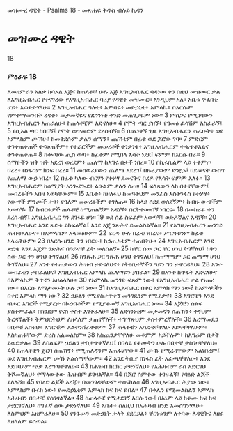 ﻿
 መዝሙረ ዳዊት - Psalms 18 - መጽሐፍ ቅዱስ ብሉይ ኪዳን
# መዝሙረ ዳዊት
18
### ምዕራፍ 18
ለመዘምራን አለቃ ከሳኦል እጅና ከጠላቶቹ ሁሉ እጅ እግዚአብሔር ባዳነው ቀን በዚህ መዝሙር ቃል ለእግዚአብሔር የተናገረው የእግዚአብሔር ባሪያ የዳዊት መዝሙር። እንዲህም አለ። 
 አቤቱ ጕልበቴ ሆይ፥ እወድድሃለሁ።
2  እግዚአብሔር ዓለቴ፥ አምባዬ፥ መድኃኒቴ፥ አምላኬ፥ በእርሱም የምተማመንበት ረዳቴ፥ መታመኛዬና የደኅንነቴ ቀንድ መጠጊያዬም ነው።
3  ምስጋና የሚገባውን እግዚአብሔርን እጠራለሁ፥ ከጠላቶቼም እድናለሁ።
4  የሞት ጣር ያዘኝ፥ የዓመፅ ፈሳሽም አስፈራኝ፤
5  የሲኦል ጣር ከበበኝ፤ የሞት ወጥመድም ደረሰብኝ።
6  በጨነቀኝ ጊዜ እግዚአብሔርን ጠራሁት፥ ወደ አምላኬም ጮኽሁ፤ ከመቅደሱም ቃሌን ሰማኝ፥ ጩኸቴም በፊቱ ወደ ጆሮው ገባ።
7  ምድርም ተንቀጠቀጠች ተናወጠችም፥ የተራሮችም መሠረቶች ተነቃነቁ፥ እግዚአብሔርም ተቈጥቶአልና ተንቀጠቀጡ።
8  ከቍጣው ጢስ ወጣ፥ ከፊቱም የሚበላ እሳት ነደደ፤ ፍምም ከእርሱ በራ።
9  ሰማዮችን ዝቅ ዝቅ አደረገ ወረደም፥ ጨለማ ከእግሩ በታች ነበረ።
10  በኪሩቤልም ላይ ተቀምጦ በረረ፥ በነፋስም ክንፍ በረረ።
11  መሰወሪያውን ጨለማ አደረገ፤ በዙሪያውም ድንኳኑ፤ በደመናት ውስጥ የጨለማ ውኃ ነበረ።
12  በፊቱ ካለው ብርሃን የተነሣ ደመናትና በረዶ የእሳት ፍምም አለፉ።
13  እግዚአብሔርም ከሰማያት አንጐደጐደ፥ ልዑልም ቃሉን ሰጠ።
14  ፍላጻውን ላከ በተናቸውም፤ መብረቆችን አበዛ አወካቸውም።
15  አቤቱ፥ ከዘለፋህ ከመዓትህም መንፈስ እስትንፋስ የተነሣ፥ የውኆች ምንጮች ታዩ፥ የዓለም መሠረቶችም ተገለጡ።
16  ከላይ ሰደደ ወሰደኝም፥ ከብዙ ውኆችም አወጣኝ።
17  ከብርቱዎች ጠላቶቼ ከሚጠሉኝም አዳነኝ፥ በርትተውብኝ ነበርና።
18  በመከራዬ ቀን ደረሱብኝ፤ እግዚአብሔር ግን ደገፋዬ ሆነ።
19  ወደ ሰፊ ስፍራም አወጣኝ፤ ወድዶኛልና አዳነኝ።
20  እግዚአብሔር እንደ ጽድቄ ይከፍለኛል፤ እንደ እጄ ንጽሕና ይመልስልኛል።
21  የእግዚአብሔርን መንገድ ጠብቄአለሁና፥ በአምላኬም አላመፅሁም።
22  ፍርዱ ሁሉ በፊቴ ነበረና፥ ሥርዓቱንም ከፊቴ አላራቅሁም።
23  በእርሱ ዘንድ ቅን ነበርሁ፥ ከኃጢአቴም ተጠበቅሁ።
24  እግዚአብሔርም እንደ ጽድቄ እንደ እጄም ንጽሕና በዓይኖቹ ፊት መለሰልኝ።
25  ከቸር ሰው ጋር ቸር ሆነህ ትገኛለህ፤ ከቅን ሰው ጋር ቅን ሆነህ ትገኛለህ፤
26  ከንጹሕ ጋር ንጹሕ ሆነህ ትገኛለህ፤ ከጠማማም ጋር ጠማማ ሆነህ ትገኛለህ።
27  አንተ የተጠቃውን ሕዝብ ታድናለህና፥ የትዕቢተኞችን ዓይን ግን ታዋርዳለህ።
28  አንተ መብራቴን ታበራለህና፤ እግዚአብሔር አምላኬ ጨለማዬን ያበራል።
29  በአንተ ከጥፋት እድናለሁና በአምላኬም ቅጥሩን እዘልላለሁ።
30  የአምላኬ መንገድ ፍጹም ነው፥ የእግዚአብሔር ቃል የነጠረ ነው፥ በእርሱ ለሚታመኑት ሁሉ ጋሻ ነው።
31  ከእግዚአብሔር በቀር አምላክ ማን ነው? ከአምላካችን በቀር አምላክ ማን ነው?
32  ኃይልን የሚያስታጥቀኝ መንገዴንም የሚያቃና፥
33  እግሮቼን እንደ ብሖር እግሮች የሚያረታ በኮረብቶችም የሚያቆመኝ እግዚአብሔር ነው።
34  እጆቼን ሰልፍ ያስተምራል፥ በክንዴም የናስ ቀስት እገትራለሁ።
35  ለደኅንነቴም መታመኛን ሰጠኸኝ፥ ቀኝህም ትረዳኛለች፥ ትምህርትህም ለዘላለም ታጠናኛለች፥ ተግሣጽህም ታስተምረኛለች።
36  አረማመዴን በበታቼ አሰፋህ፥ እግሮቼም አልተንሸራተቱም።
37  ጠላቶቼን አሳድዳቸዋለሁ እይዛቸዋለሁም፥ እስካጠፋቸውም ድረስ አልመለስም።
38  አስጨንቃቸዋለሁ መቆምም አይችሉም፥ ከእግሬም በታች ይወድቃሉ።
39  ለሰልፍም ኃይልን ታስታጥቀኛለህ፤ በበላዬ የቆሙትን ሁሉ በበታቼ ታስገዛቸዋለህ።
40  የጠላቶቼን ጀርባ ሰጠኸኝ፥ የሚጠሉኝንም አጠፋሃቸው።
41  ጮኹ የሚረዳቸውም አልነበረም፤ ወደ እግዚአብሔርም ጮኹ አልሰማቸውም።
42  እንደ ትቢያ በነፋስ ፊት እፈጫቸዋለሁ፥ እንደ አደባባይም ጭቃ እረግጣቸዋለሁ።
43  ከሕዝብ ክርክር ታድነኛለህ፥ የአሕዛብም ራስ አድርገህ ትሾመኛለህ፥ የማላውቀው ሕዝብም ይገዛልኛል።
44  በጆሮ ሰምተው ተገዙልኝ፤ የባዕድ ልጆች ደለሉኝ።
45  የባዕድ ልጆች አረጁ፥ በመንገዳቸውም ተሰናከሉ።
46  እግዚአብሔር ሕያው ነው፥ አምላኬም ቡሩክ ነው፥ የመድኃኒቴም አምላክ ከፍ ከፍ ይበል።
47  በቀሌን የሚመልስልኝ አምላክ አሕዛብን በበታቼ ያስገዛልኛል።
48  ከጠላቶቼ የሚታደገኝ እርሱ ነው፤ በእኔም ላይ ከቆሙ ከፍ ከፍ ታደርገኛለህ፥ ከግፈኛ ሰው ታድነኛለህ።
49  አቤቱ፥ ስለዚህ በአሕዛብ ዘንድ አመሰግንሃለሁ፥ ለስምህም እዘምራለሁ።
50  የንጉሡን መድኃኒት ታላቅ ያደርጋል፥ ቸርነቱንም ለቀባው ለዳዊትና ለዘሩ ለዘላለም ይሰጣል። 
